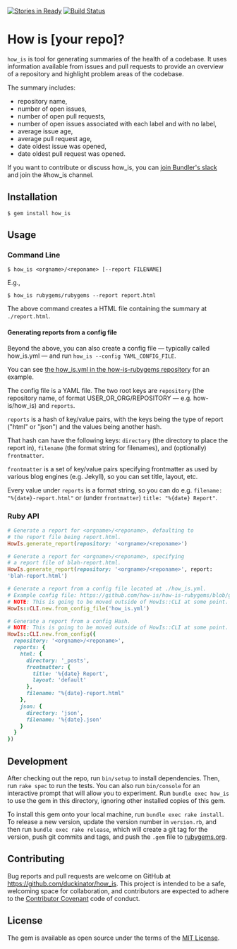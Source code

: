 [![Stories in Ready](https://badge.waffle.io/duckinator/how_is.png?label=ready&title=Ready)](https://waffle.io/duckinator/how_is)
[![Build Status](https://travis-ci.org/duckinator/how_is.svg?branch=master)](https://travis-ci.org/duckinator/how_is)

# How is [your repo]?

`how_is` is tool for generating summaries of the health of a codebase. It uses information available from issues and pull requests to provide an overview of a repository and highlight problem areas of the codebase.

The summary includes:

* repository name,
* number of open issues,
* number of open pull requests,
* number of open issues associated with each label and with no label,
* average issue age,
* average pull request age,
* date oldest issue was opened,
* date oldest pull request was opened.

If you want to contribute or discuss how_is, you can [join Bundler's slack](http://slack.bundler.io/) and join the #how_is channel.

## Installation

    $ gem install how_is

## Usage

### Command Line

    $ how_is <orgname>/<reponame> [--report FILENAME]

E.g.,

    $ how_is rubygems/rubygems --report report.html

The above command creates a HTML file containing the summary at `./report.html`.

#### Generating reports from a config file

Beyond the above, you can also create a config file &mdash; typically called
how_is.yml &mdash; and run `how_is --config YAML_CONFIG_FILE`.

You can see [the how_is.yml in the how-is-rubygems repository](https://github.com/how-is/how-is-rubygems/blob/gh-pages/how_is.yml)
for an example.

The config file is a YAML file. The two root keys are `repository` (the
repository name, of format USER_OR_ORG/REPOSITORY &mdash; e.g. how-is/how_is)
and `reports`.

`reports` is a hash of key/value pairs, with the keys being the type of report
("html" or "json") and the values being another hash.

That hash can have the following keys: `directory` (the directory to place the
report in), `filename` (the format string for filenames), and (optionally)
`frontmatter`.

`frontmatter` is a set of key/value pairs specifying frontmatter as used by
various blog engines (e.g. Jekyll), so you can set title, layout, etc.

Every value under `reports` is a format string, so you can do e.g.
`filename: "%{date}-report.html"` or (under `frontmatter`)
`title: "%{date} Report"`.

### Ruby API

```ruby
# Generate a report for <orgname>/<reponame>, defaulting to
# the report file being report.html.
HowIs.generate_report(repository: '<orgname>/<reponame>')

# Generate a report for <orgname>/<reponame>, specifying
# a report file of blah-report.html.
HowIs.generate_report(repository: '<orgname>/<reponame>', report:
'blah-report.html')

# Generate a report from a config file located at ./how_is.yml.
# Example config file: https://github.com/how-is/how-is-rubygems/blob/gh-pages/how_is.yml
# NOTE: This is going to be moved outside of HowIs::CLI at some point.
HowIs::CLI.new.from_config_file('how_is.yml')

# Generate a report from a config Hash.
# NOTE: This is going to be moved outside of HowIs::CLI at some point.
HowIs::CLI.new.from_config({
  repository: '<orgname>/<reponame>',
  reports: {
    html: {
      directory: '_posts',
      frontmatter: {
        title: '%{date} Report',
        layout: 'default'
      },
      filename: "%{date}-report.html"
    },
    json: {
      directory: 'json',
      filename: '%{date}.json'
    }
  }
})
```

## Development

After checking out the repo, run `bin/setup` to install dependencies. Then, run `rake spec` to run the tests. You can also run `bin/console` for an interactive prompt that will allow you to experiment. Run `bundle exec how_is` to use the gem in this directory, ignoring other installed copies of this gem.

To install this gem onto your local machine, run `bundle exec rake install`. To release a new version, update the version number in `version.rb`, and then run `bundle exec rake release`, which will create a git tag for the version, push git commits and tags, and push the `.gem` file to [rubygems.org](https://rubygems.org).

## Contributing

Bug reports and pull requests are welcome on GitHub at https://github.com/duckinator/how_is. This project is intended to be a safe, welcoming space for collaboration, and contributors are expected to adhere to the [Contributor Covenant](http://contributor-covenant.org) code of conduct.


## License

The gem is available as open source under the terms of the [MIT License](http://opensource.org/licenses/MIT).
